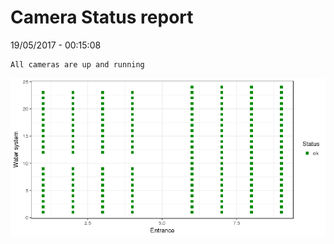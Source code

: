 Camera Status report
================
19/05/2017 - 00:15:08

    All cameras are up and running

![](camreport_files/figure-markdown_github/unnamed-chunk-2-1.png)
